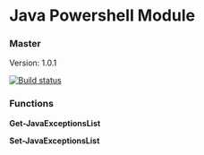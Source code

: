 # Java Powershell Module

### Master

Version: 1.0.1

[![Build status](https://ci.appveyor.com/api/projects/status/smtjkrxmhpsgwax7/branch/master?svg=true)](https://ci.appveyor.com/project/jeffbuenting/java/branch/master)


### Functions

**Get-JavaExceptionsList**

**Set-JavaExceptionsList**
